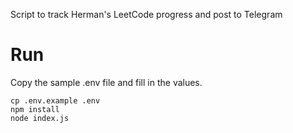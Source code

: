 Script to track Herman's LeetCode progress and post to Telegram

# Run

Copy the sample .env file and fill in the values.

```
cp .env.example .env
npm install
node index.js
```
